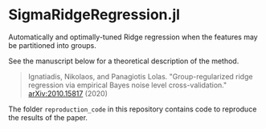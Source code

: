 # SigmaRidgeRegression.jl

Automatically and optimally-tuned Ridge regression when the features may be partitioned into groups.

See the manuscript below for a theoretical description of the method.
>  Ignatiadis, Nikolaos, and Panagiotis Lolas. "Group-regularized ridge regression via
empirical Bayes noise level cross-validation." [arXiv:2010.15817](https://arxiv.org/abs/2010.15817) (2020)

The folder `reproduction_code` in this repository contains code to reproduce the results of the paper.
